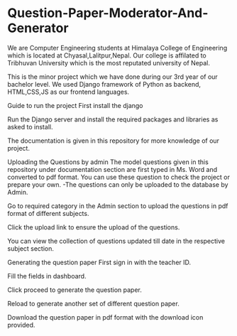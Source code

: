 # Question-Paper-Moderator-And-Generator
We are Computer Engineering students at Himalaya College of Engineering which is located at Chyasal,Lalitpur,Nepal. Our college is affilated to Tribhuvan University which is the most reputated university of Nepal.

This is the minor project which we have done during our 3rd year of our bachelor level. We used Django framework of Python as backend, HTML,CSS,JS as our frontend languages.

Guide to run the project
First install the django

Run the Django server and install the required packages and libraries as asked to install.

The documentation is given in this repository for more knowledge of our project.

Uploading the Questions by admin
The model questions given in this repository under documentation section are first typed in Ms. Word and converted to pdf format. You can use these question to check the project or prepare your own.
-The questions can only be uploaded to the database by Admin.

Go to required category in the Admin section to upload the questions in pdf format of different subjects.

Click the upload link to ensure the upload of the questions.

You can view the collection of questions updated till date in the respective subject section.

Generating the question paper
First sign in with the teacher ID.

Fill the fields in dashboard.

Click proceed to generate the question paper.

Reload to generate another set of different question paper.

Download the question paper in pdf format with the download icon provided.
